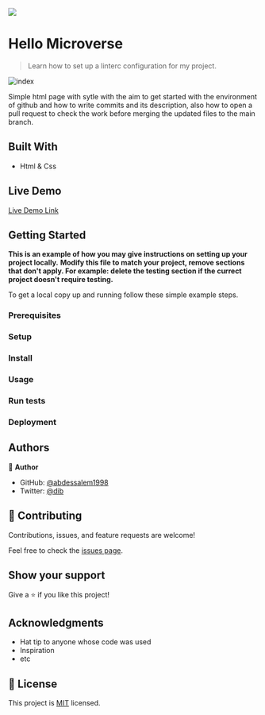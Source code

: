 ![](https://img.shields.io/badge/Microverse-blueviolet)

# Hello Microverse

>Learn how to set up a linterc configuration for my project.

![index](https://user-images.githubusercontent.com/89970442/138847915-c5f57561-ecd3-4c16-981a-372f8a07da80.PNG)

Simple html page with sytle with the aim  to get started with the environment of github and how to write commits and its description, also how to open a pull request to check the work before merging the updated files to the main branch.

## Built With

- Html & Css

## Live Demo

[Live Demo Link](https://livedemo.com)


## Getting Started

**This is an example of how you may give instructions on setting up your project locally.**
**Modify this file to match your project, remove sections that don't apply. For example: delete the testing section if the currect project doesn't require testing.**


To get a local copy up and running follow these simple example steps.

### Prerequisites

### Setup

### Install

### Usage

### Run tests

### Deployment



## Authors

👤 **Author**

- GitHub: [@abdessalem1998](https://github.com/abdessalem1998)
- Twitter: [@dib](https://twitter.com/HAbdssalem)

## 🤝 Contributing

Contributions, issues, and feature requests are welcome!

Feel free to check the [issues page](../../issues/).

## Show your support

Give a ⭐️ if you like this project!

## Acknowledgments

- Hat tip to anyone whose code was used
- Inspiration
- etc

## 📝 License

This project is [MIT](./MIT.md) licensed.
